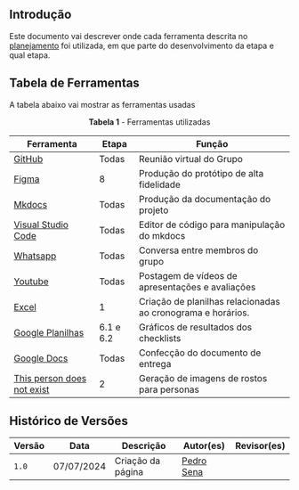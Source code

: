 ## Introdução

Este documento vai descrever onde cada ferramenta descrita no [planejamento](../planejamento/ferramentas.md) foi utilizada, em que parte do desenvolvimento da etapa e qual etapa.

## Tabela de Ferramentas

A tabela abaixo vai mostrar as ferramentas usadas

<center>

**Tabela 1** - Ferramentas utilizadas

| Ferramenta | Etapa | Função |
| -- | -- | -- |
| [GitHub](https://github.com/) | Todas | Reunião virtual do Grupo |
| [Figma](https://figma.com/)| 8 | Produção do protótipo de alta fidelidade |
| [Mkdocs](https://mkdocs.org/)| Todas | Produção da documentação do projeto |
| [Visual Studio Code](https://code.visualstudio.com/)| Todas | Editor de código para manipulação do mkdocs |
| [Whatsapp](https://whatsapp.com/)| Todas | Conversa entre membros do grupo |
| [Youtube](https://youtube.com/)| Todas | Postagem de vídeos de apresentações e avaliações |
| [Excel](https://www.microsoft.com/pt-br/microsoft-365/excel)| 1 | Criação de planilhas relacionadas ao cronograma e horários. |
| [Google Planilhas](https://docs.google.com/spreadsheets)| 6.1 e 6.2 | Gráficos de resultados dos checklists |
| [Google Docs](https://docs.google.com/document)| Todas | Confecção do documento de entrega |
| [This person does not exist](https://thispersondoesnotexist.com/)| 2 | Geração de imagens de rostos para personas |

</center>

## Histórico de Versões

| Versão | Data       | Descrição  | Autor(es) | Revisor(es)|
| -- | -- | -- |-- | -- |
| `1.0`  | 07/07/2024 | Criação da página         | [Pedro Sena](https://github.com/pedroyen21)|  |